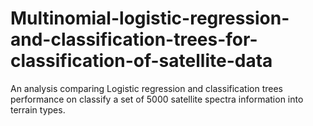 # Multinomial-logistic-regression-and-classification-trees-for-classification-of-satellite-data
An analysis comparing Logistic regression and classification trees performance on classify a set of 5000 satellite spectra information into terrain types.  
